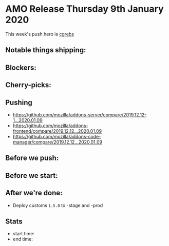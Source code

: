 # AMO Release Thursday 9th January 2020

This week's push hero is [cgrebs](https://github.com/EnTeQuAk)

## Notable things shipping:

## Blockers:

## Cherry-picks:

## Pushing

- https://github.com/mozilla/addons-server/compare/2019.12.12-1...2020.01.09
- https://github.com/mozilla/addons-frontend/compare/2019.12.12...2020.01.09
- https://github.com/mozilla/addons-code-manager/compare/2019.12.12...2020.01.09

## Before we push:

## Before we start:

## After we're done:

- Deploy customs `1.5.0` to -stage and -prod

## Stats

- start time:
- end time:
